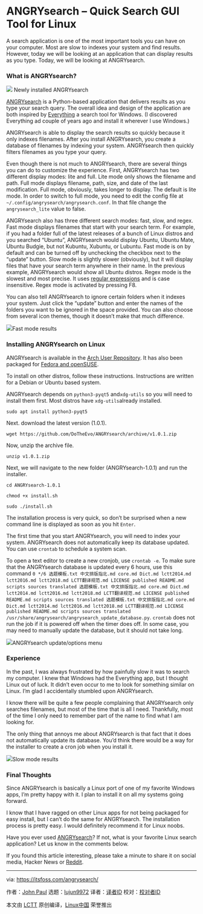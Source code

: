 [#]: collector: (lujun9972)
[#]: translator: ( )
[#]: reviewer: ( )
[#]: publisher: ( )
[#]: subject: (ANGRYsearch – Quick Search GUI Tool for Linux)
[#]: via: (https://itsfoss.com/angrysearch/)
[#]: author: (John Paul https://itsfoss.com/author/john/)
[#]: url: ( )

ANGRYsearch – Quick Search GUI Tool for Linux
======

A search application is one of the most important tools you can have on your computer. Most are slow to indexes your system and find results. However, today we will be looking at an application that can display results as you type. Today, we will be looking at ANGRYsearch.

### What is ANGRYsearch?

![][1]
Newly installed ANGRYsearch

[ANGRYsearch][2] is a Python-based application that delivers results as you type your search query. The overall idea and design of the application are both inspired by [Everything][3] a search tool for Windows. (I discovered Everything ad couple of years ago and install it wherever I use Windows.)

ANGRYsearch is able to display the search results so quickly because it only indexes filenames. After you install ANGRYsearch, you create a database of filenames by indexing your system. ANGRYsearch then quickly filters filenames as you type your query.

Even though there is not much to ANGRYsearch, there are several things you can do to customize the experience. First, ANGRYsearch has two different display modes: lite and full. Lite mode only shows the filename and path. Full mode displays filename, path, size, and date of the last modification. Full mode, obviously, takes longer to display. The default is lite mode. In order to switch to full mode, you need to edit the config file at `~/.config/angrysearch/angrysearch.conf`. In that file change the `angrysearch_lite` value to false.

ANGRYsearch also has three different search modes: fast, slow, and regex. Fast mode displays filenames that start with your search term. For example, if you had a folder full of the latest releases of a bunch of Linux distros and you searched “Ubuntu”, ANGRYsearch would display Ubuntu, Ubuntu Mate, Ubuntu Budgie, but not Kubuntu, Xubuntu, or Lubuntu. Fast mode is on by default and can be turned off by unchecking the checkbox next to the “update” button. Slow mode is slightly slower (obviously), but it will display files that have your search term anywhere in their name. In the previous example, ANGRYsearch would show all Ubuntu distros. Regex mode is the slowest and most precise. It uses [regular expressions][4] and is case insensitive. Regex mode is activated by pressing F8.

You can also tell ANGRYsearch to ignore certain folders when it indexes your system. Just click the “update” button and enter the names of the folders you want to be ignored in the space provided. You can also choose from several icon themes, though it doesn’t make that much difference.

![][5]Fast mode results

### Installing ANGRYsearch on Linux

ANGRYsearch is available in the [Arch User Repository][6]. It has also been packaged for [Fedora and openSUSE][7].

To install on other distros, follow these instructions. Instructions are written for a Debian or Ubuntu based system.

ANGRYsearch depends on `python3-pyqt5` and`xdg-utils` so you will need to install them first. Most distros have `xdg-utils`already installed.

`sudo apt install python3-pyqt5`

Next. download the latest version (1.0.1).

`wget https://github.com/DoTheEvo/ANGRYsearch/archive/v1.0.1.zip`

Now, unzip the archive file.

`unzip v1.0.1.zip`

Next, we will navigate to the new folder (ANGRYsearch-1.0.1) and run the installer.

`cd ANGRYsearch-1.0.1`

`chmod +x install.sh`

`sudo ./install.sh`

The installation process is very quick, so don’t be surprised when a new command line is displayed as soon as you hit `Enter`.

The first time that you start ANGRYsearch, you will need to index your system. ANGRYsearch does not automatically keep its database updated. You can use `crontab` to schedule a system scan.

To open a text editor to create a new cronjob, use `crontab -e`. To make sure that the ANGRYsearch database is updated every 6 hours, use this command `0 */6 选题模板.txt 中文排版指北.md core.md Dict.md lctt2014.md lctt2016.md lctt2018.md LCTT翻译规范.md LICENSE published README.md scripts sources translated 选题模板.txt 中文排版指北.md core.md Dict.md lctt2014.md lctt2016.md lctt2018.md LCTT翻译规范.md LICENSE published README.md scripts sources translated 选题模板.txt 中文排版指北.md core.md Dict.md lctt2014.md lctt2016.md lctt2018.md LCTT翻译规范.md LICENSE published README.md scripts sources translated /usr/share/angrysearch/angrysearch_update_database.py`. `crontab` does not run the job if it is powered off when the timer does off. In some case, you may need to manually update the database, but it should not take long.

![][8]ANGRYsearch update/options menu

### Experience

In the past, I was always frustrated by how painfully slow it was to search my computer. I knew that Windows had the Everything app, but I thought Linux out of luck. It didn’t even occur to me to look for something similar on Linux. I’m glad I accidentally stumbled upon ANGRYsearch.

I know there will be quite a few people complaining that ANGRYsearch only searches filenames, but most of the time that is all I need. Thankfully, most of the time I only need to remember part of the name to find what I am looking for.

The only thing that annoys me about ANGRYsearch is that fact that it does not automatically update its database. You’d think there would be a way for the installer to create a cron job when you install it.

![][9]Slow mode results

### Final Thoughts

Since ANGRYsearch is basically a Linux port of one of my favorite Windows apps, I’m pretty happy with it. I plan to install it on all my systems going forward.

I know that I have ragged on other Linux apps for not being packaged for easy install, but I can’t do the same for ANGRYsearch. The installation process is pretty easy. I would definitely recommend it for Linux noobs.

Have you ever used [ANGRYsearch][2]? If not, what is your favorite Linux search application? Let us know in the comments below.

If you found this article interesting, please take a minute to share it on social media, Hacker News or [Reddit][10].

--------------------------------------------------------------------------------

via: https://itsfoss.com/angrysearch/

作者：[John Paul][a]
选题：[lujun9972][b]
译者：[译者ID](https://github.com/译者ID)
校对：[校对者ID](https://github.com/校对者ID)

本文由 [LCTT](https://github.com/LCTT/TranslateProject) 原创编译，[Linux中国](https://linux.cn/) 荣誉推出

[a]: https://itsfoss.com/author/john/
[b]: https://github.com/lujun9972
[1]: https://i1.wp.com/itsfoss.com/wp-content/uploads/2018/11/angrysearch3.jpg?resize=800%2C627&ssl=1
[2]: https://github.com/dotheevo/angrysearch/
[3]: https://www.voidtools.com/
[4]: http://www.aivosto.com/articles/regex.html
[5]: https://i2.wp.com/itsfoss.com/wp-content/uploads/2018/11/angrysearch1.jpg?resize=800%2C627&ssl=1
[6]: https://aur.archlinux.org/packages/angrysearch/
[7]: https://software.opensuse.org/package/angrysearch
[8]: https://i2.wp.com/itsfoss.com/wp-content/uploads/2018/11/angrysearch2.jpg?resize=800%2C626&ssl=1
[9]: https://i0.wp.com/itsfoss.com/wp-content/uploads/2018/11/angrysearch4.jpg?resize=800%2C627&ssl=1
[10]: http://reddit.com/r/linuxusersgroup
